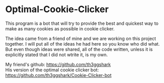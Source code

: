 # Optimal-Cookie-Clicker

This program is a bot that will try to provide the best and quickest way to make as many cookies as possible in cookie clicker.

The idea came from a friend of mine and we are working on this project together. I will put all of the ideas he had here so you know who did what. But even though ideas were shared, all of the code written, unless it is explicitly stated that I did not wtrite it, is my own.

My friend's github: https://github.com/th3ggshark  
His version of the optimal cookie clicker bot: https://github.com/th3ggshark/Cookie-Clicker-bot
